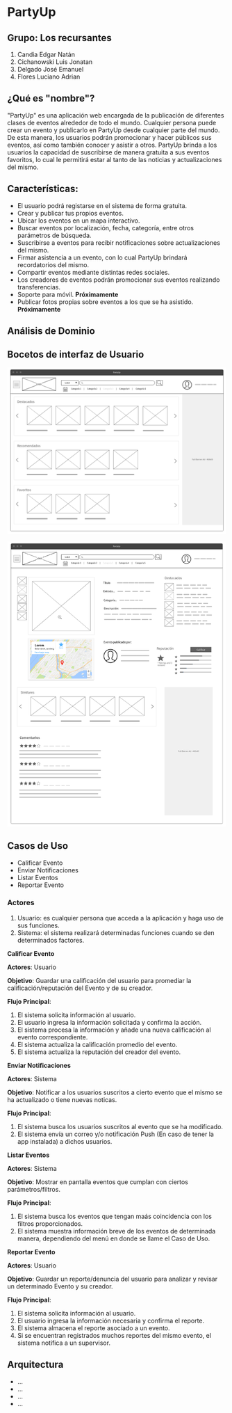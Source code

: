 # PartyUp

## Grupo: Los recursantes

1. Candia Edgar Natán
2. Cichanowski Luis Jonatan
3. Delgado José Emanuel
4. Flores Luciano Adrian

## ¿Qué es "nombre"?

"PartyUp" es una aplicación web encargada de la publicación de diferentes clases de eventos alrededor de todo el mundo. Cualquier persona puede crear
un evento y publicarlo en PartyUp desde cualquier parte del mundo. De esta manera, los usuarios podrán promocionar y hacer públicos sus eventos, 
así como también conocer y asistir a otros. PartyUp brinda a los usuarios la capacidad de suscribirse de manera gratuita a sus eventos favoritos,
lo cual le permitirá estar al tanto de las noticias y actualizaciones del mismo.

## Características:

  * El usuario podrá registarse en el sistema de forma gratuita.
  * Crear y publicar tus propios eventos.
  * Ubicar los eventos en un mapa interactivo.
  * Buscar eventos por localización, fecha, categoría, entre otros parámetros de búsqueda.
  * Suscribirse a eventos para recibir notificaciones sobre actualizaciones del mismo.
  * Firmar asistencia a un evento, con lo cual PartyUp brindará recordatorios del mismo.
  * Compartir eventos mediante distintas redes sociales.
  * Los creadores de eventos podrán promocionar sus eventos realizando transferencias.
  * Soporte para móvil. **Próximamente**
  * Publicar fotos propias sobre eventos a los que se ha asistido. **Próximamente**
  
## Análisis de Dominio



## Bocetos de interfaz de Usuario


![alt text](https://github.com/CichaDex/IntegradorPoo2/blob/master/Bocetos/Page_1.png "Pantalla principal")

![alt text](https://github.com/CichaDex/IntegradorPoo2/blob/master/Bocetos/Page_2.png "Detalle de evento")


## Casos de Uso

- Calificar Evento
- Enviar Notificaciones
- Listar Eventos
- Reportar Evento

### Actores

1. Usuario: es cualquier persona que acceda a la aplicación y haga uso de sus funciones.
2. Sistema: el sistema realizará determinadas funciones cuando se den determinados factores.


__Calificar Evento__

__Actores__: Usuario

__Objetivo__: Guardar una calificación del usuario para promediar la calificación/reputación del Evento y de su creador.

__Flujo Principal__:

1. El sistema solicita información al usuario.
2. El usuario ingresa la información solicitada y confirma la acción.
3. El sistema procesa la información y añade una nueva calificación al evento correspondiente.
4. El sistema actualiza la calificación promedio del evento.
5. El sistema actualiza la reputación del creador del evento.


__Enviar Notificaciones__

__Actores__: Sistema

__Objetivo__: Notificar a los usuarios suscritos a cierto evento que el mismo se ha actualizado o tiene nuevas noticas.

__Flujo Principal__:

1. El sistema busca los usuarios suscritos al evento que se ha modificado.
2. El sistema envía un correo y/o notificación Push (En caso de tener la app instalada) a dichos usuarios.


__Listar Eventos__

__Actores__: Sistema

__Objetivo__: Mostrar en pantalla eventos que cumplan con ciertos parámetros/filtros.

__Flujo Principal__:

1. El sistema busca los eventos que tengan maás coincidencia con los filtros proporcionados.
2. El sistema muestra información breve de los eventos de determinada manera, dependiendo del menú en donde se llame el Caso de Uso.


__Reportar Evento__

__Actores__: Usuario

__Objetivo__: Guardar un reporte/denuncia del usuario para analizar y revisar un determinado Evento y su creador.

__Flujo Principal__:

1. El sistema solicita información al usuario.
2. El usuario ingresa la información necesaria y confirma el reporte.
3. El sistema almacena el reporte asociado a un evento.
4. Si se encuentran registrados muchos reportes del mismo evento, el sistema notifica a un supervisor.


## Arquitectura

- ...
- ...
- ...
- ...